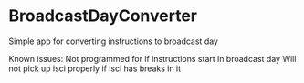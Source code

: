# BroadcastDayConverter
Simple app for converting instructions to broadcast day

Known issues:
Not programmed for if instructions start in broadcast day
Will not pick up isci properly if isci has breaks in it
